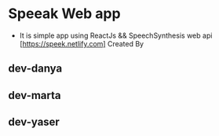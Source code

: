 # Speeak Web app

* It is simple app using ReactJs && SpeechSynthesis web api
[https://speek.netlify.com]
Created By
## dev-danya 
## dev-marta 
## dev-yaser
